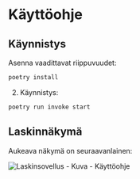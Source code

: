 # Käyttöohje

## Käynnistys

Asenna vaadittavat riippuvuudet:

```bash
poetry install
```

2. Käynnistys:

```bash
poetry run invoke start
```

## Laskinnäkymä

Aukeava näkymä on seuraavanlainen:

![Laskinsovellus - Kuva - Käyttöohje](https://user-images.githubusercontent.com/62020899/168491059-46c4eecc-6e84-4bec-b744-6bf1868ae72e.JPG)
